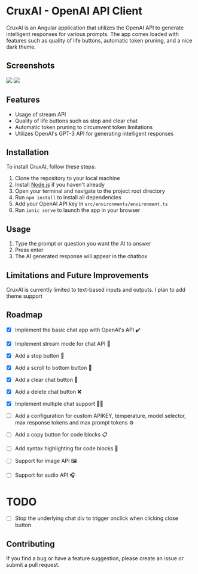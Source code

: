 # CruxAI - OpenAI API Client

CruxAI is an Angular application that utilizes the OpenAI API to generate intelligent responses for various prompts. The app comes loaded with features such as quality of life buttons, automatic token pruning, and a nice dark theme.

## Screenshots

![](https://i.imgur.com/eHH3POo.png)
![](https://i.imgur.com/GJ6aGHb.png)

## Features

- Usage of stream API
- Quality of life buttons such as stop and clear chat
- Automatic token pruning to circumvent token limitations
- Utilizes OpenAI's GPT-3 API for generating intelligent responses

## Installation

To install CruxAI, follow these steps:

1. Clone the repository to your local machine
2. Install [Node.js](https://nodejs.org/en/download/) if you haven't already
3. Open your terminal and navigate to the project root directory
4. Run `npm install` to install all dependencies
5. Add your OpenAI API key in `src/environments/environment.ts`
6. Run `ionic serve` to launch the app in your browser

## Usage

1. Type the prompt or question you want the AI to answer 
2. Press enter
3. The AI generated response will appear in the chatbox

## Limitations and Future Improvements

CruxAI is currently limited to text-based inputs and outputs. I plan to add theme support

## Roadmap

- [x] Implement the basic chat app with OpenAI's API ✔️ 

- [x] Implement stream mode for chat API 🌊 

- [x] Add a stop button 🛑 

- [x] Add a scroll to bottom button 🚀 

- [x] Add a clear chat button 🧹 

- [x] Add a delete chat button ❌ 

- [x] Implement multiple chat support 💬💬 

- [ ] Add a configuration for custom APIKEY, temperature, model selector, max response tokens and max prompt tokens ⚙️ 

- [ ] Add a copy button for code blocks 📋 

- [ ] Add syntax highlighting for code blocks 🌈 

- [ ] Support for image API 🖼️ 

- [ ] Support for audio API 🎧

# TODO

- [ ] Stop the underlying chat div to trigger onclick when clicking close button

## Contributing

If you find a bug or have a feature suggestion, please create an issue or submit a pull request.